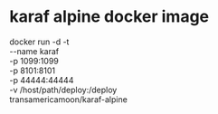 # karaf alpine docker image

docker run -d -t \
  --name karaf \
  -p 1099:1099 \
  -p 8101:8101 \
  -p 44444:44444 \
  -v /host/path/deploy:/deploy \
  transamericamoon/karaf-alpine
